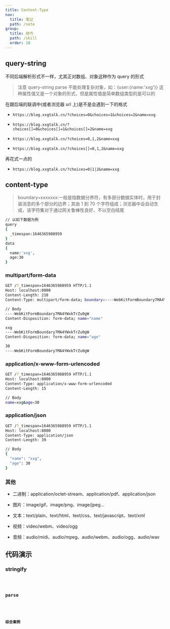 ```yaml
---
title: Content-Type
nav:
  title: 笔记
  path: /note
group:
  title: 技巧
  path: /skill
  order: 10
---
```


## query-string

不同后端解析形式不一样，尤其正对数组、对象这种作为 query 的形式

> 注意 query-string parse 不能处理复杂对象，如：{user:{name:'xxg'}} 这种属性值又是一个对象的形式，但是属性值是简单数组类型的是可以的

在跟后端的联调中(或者浏览器 url 上)是不是会遇到一下的格式

- `https://blog.xxgtalk.cn/?choices=0&choices=1&choices=2&name=xxg`

- `https://blog.xxgtalk.cn/?choices[]=0&choices[]=1&choices[]=2&name=xxg`

- `https://blog.xxgtalk.cn/?choices=0,1,2&name=xxg`

- `https://blog.xxgtalk.cn/?choices[]=0,1,2&name=xxg`

再花式一点的

- `https://blog.xxgtalk.cn/?choices=0|1|2&name=xxg`

## content-type

> boundary=xxxxxxx:一般是指数据分界符，有多部分数据实体时，用于封装消息的多个部分的边界；其由 1 到 70 个字符组成；浏览器中会自动生成，该字符集对于通过网关鲁棒性良好，不以空白结尾

```bash
// 以如下数据为例
query
{
  _timespan:1646365988959
}
data
{
  name:'xxg',
  age:30
}
```

### multipart/form-data

```bash
GET /?_timespan=1646365988959 HTTP/1.1
Host: localhost:8000
Content-Length: 210
Content-Type: multipart/form-data; boundary=----WebKitFormBoundary7MA4YWxkTrZu0gW

// Body
----WebKitFormBoundary7MA4YWxkTrZu0gW
Content-Disposition: form-data; name="name"

xxg
----WebKitFormBoundary7MA4YWxkTrZu0gW
Content-Disposition: form-data; name="age"

30
----WebKitFormBoundary7MA4YWxkTrZu0gW
```

### application/x-www-form-urlencoded

```bash
GET /?_timespan=1646365988959 HTTP/1.1
Host: localhost:8000
Content-Type: application/x-www-form-urlencoded
Content-Length: 15

// Body
name=xxg&age=30
```

### application/json

```bash
GET /?_timespan=1646365988959 HTTP/1.1
Host: localhost:8000
Content-Type: application/json
Content-Length: 39

// Body
{
  "name": "xxg",
  "age": 30
}
```

### 其他

- 二进制：application/octet-stream、application/pdf、application/json

- 图片：image/gif、image/png、image/jpeg...

- 文本：text/plain、text/html、text/css、text/javascript、text/xml

- 视频：video/webm、video/ogg

- 音频：audio/midi、audio/mpeg、audio/webm、audio/ogg、audio/wav

## 代码演示

### stringify

<code src="./demo/stringify.tsx" />

### parse

<code src="./demo/parse.tsx" />

### 综合案例

<code src="./demo/request.tsx" />
